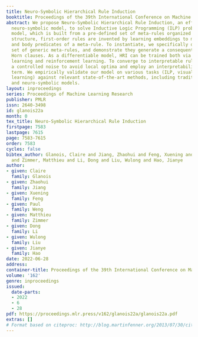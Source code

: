 ```yaml
---
title: Neuro-Symbolic Hierarchical Rule Induction
booktitle: Proceedings of the 39th International Conference on Machine Learning
abstract: We propose Neuro-Symbolic Hierarchical Rule Induction, an efficient interpretable
  neuro-symbolic model, to solve Inductive Logic Programming (ILP) problems. In this
  model, which is built from a pre-defined set of meta-rules organized in a hierarchical
  structure, first-order rules are invented by learning embeddings to match facts
  and body predicates of a meta-rule. To instantiate, we specifically design an expressive
  set of generic meta-rules, and demonstrate they generate a consequent fragment of
  Horn clauses. As a differentiable model, HRI can be trained both via supervised
  learning and reinforcement learning. To converge to interpretable rules, we inject
  a controlled noise to avoid local optima and employ an interpretability-regularization
  term. We empirically validate our model on various tasks (ILP, visual genome, reinforcement
  learning) against relevant state-of-the-art methods, including traditional ILP methods
  and neuro-symbolic models.
layout: inproceedings
series: Proceedings of Machine Learning Research
publisher: PMLR
issn: 2640-3498
id: glanois22a
month: 0
tex_title: Neuro-Symbolic Hierarchical Rule Induction
firstpage: 7583
lastpage: 7615
page: 7583-7615
order: 7583
cycles: false
bibtex_author: Glanois, Claire and Jiang, Zhaohui and Feng, Xuening and Weng, Paul
  and Zimmer, Matthieu and Li, Dong and Liu, Wulong and Hao, Jianye
author:
- given: Claire
  family: Glanois
- given: Zhaohui
  family: Jiang
- given: Xuening
  family: Feng
- given: Paul
  family: Weng
- given: Matthieu
  family: Zimmer
- given: Dong
  family: Li
- given: Wulong
  family: Liu
- given: Jianye
  family: Hao
date: 2022-06-28
address:
container-title: Proceedings of the 39th International Conference on Machine Learning
volume: '162'
genre: inproceedings
issued:
  date-parts:
  - 2022
  - 6
  - 28
pdf: https://proceedings.mlr.press/v162/glanois22a/glanois22a.pdf
extras: []
# Format based on citeproc: http://blog.martinfenner.org/2013/07/30/citeproc-yaml-for-bibliographies/
---
```

